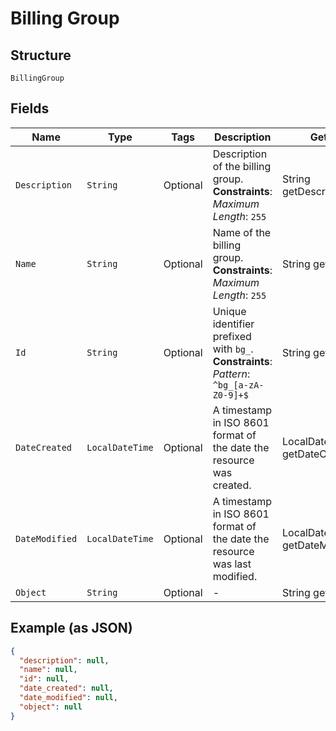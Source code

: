 
# Billing Group

## Structure

`BillingGroup`

## Fields

| Name | Type | Tags | Description | Getter | Setter |
|  --- | --- | --- | --- | --- | --- |
| `Description` | `String` | Optional | Description of the billing group.<br>**Constraints**: *Maximum Length*: `255` | String getDescription() | setDescription(String description) |
| `Name` | `String` | Optional | Name of the billing group.<br>**Constraints**: *Maximum Length*: `255` | String getName() | setName(String name) |
| `Id` | `String` | Optional | Unique identifier prefixed with `bg_`.<br>**Constraints**: *Pattern*: `^bg_[a-zA-Z0-9]+$` | String getId() | setId(String id) |
| `DateCreated` | `LocalDateTime` | Optional | A timestamp in ISO 8601 format of the date the resource was created. | LocalDateTime getDateCreated() | setDateCreated(LocalDateTime dateCreated) |
| `DateModified` | `LocalDateTime` | Optional | A timestamp in ISO 8601 format of the date the resource was last modified. | LocalDateTime getDateModified() | setDateModified(LocalDateTime dateModified) |
| `Object` | `String` | Optional | - | String getObject() | setObject(String object) |

## Example (as JSON)

```json
{
  "description": null,
  "name": null,
  "id": null,
  "date_created": null,
  "date_modified": null,
  "object": null
}
```

